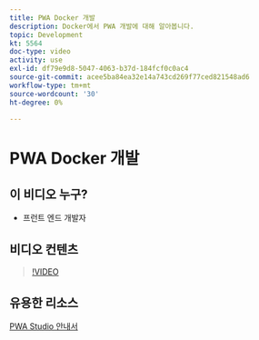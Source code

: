 ```yaml
---
title: PWA Docker 개발
description: Docker에서 PWA 개발에 대해 알아봅니다.
topic: Development
kt: 5564
doc-type: video
activity: use
exl-id: df79e9d8-5047-4063-b37d-184fcf0c0ac4
source-git-commit: acee5ba84ea32e14a743cd269f77ced821548ad6
workflow-type: tm+mt
source-wordcount: '30'
ht-degree: 0%

---
```


# PWA Docker 개발

## 이 비디오 누구?

- 프런트 엔드 개발자

## 비디오 컨텐츠

>[!VIDEO](https://video.tv.adobe.com/v/35784?quality=12&learn=on)

## 유용한 리소스

[PWA Studio 안내서](https://developer.adobe.com/commerce/pwa-studio/)
